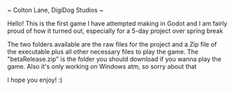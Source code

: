 ~ Colton Lane, DigiDog Studios ~

Hello! This is the first game I have attempted making in Godot and I am fairly proud of how it turned out, especially for a 5-day project over spring break

The two folders available are the raw files for the project and a Zip file of the executable plus all other necessary files to play the game. The "betaRelease.zip" is the folder you should download if you wanna play the game. Also it's only working on Windows atm, so sorry about that 

I hope you enjoy! :)
